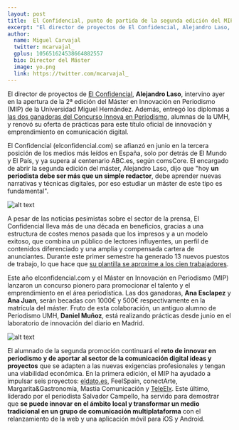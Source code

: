 ```yaml
---
layout: post
title:  El Confidencial, punto de partida de la segunda edición del MIP
excerpt: "El director de proyectos de El Confidencial, Alejandro Laso, intervino ayer en la apertura de la 2ª edición del Máster en Innovación en Periodismo (MIP) de la Universidad Miguel Hernández. Además, entregó los diplomas a las dos ganadoras del Concurso Innova en Periodismo, alumnas de la UMH, y renovó su oferta de prácticas para este título oficial de innovación y emprendimiento en comunicación digital."
author:
  name: Miguel Carvajal
  twitter: mcarvajal_
  gplus: 105651624538664882557 
  bio: Director del Máster
  image: yo.png
  link: https://twitter.com/mcarvajal_
---
```

El director de proyectos de [El Confidencial](www.elconfidencial.com), **Alejandro Laso**, intervino ayer en la apertura de la 2ª edición del Máster en Innovación en Periodismo (MIP) de la Universidad Miguel Hernández. Además, entregó los diplomas a [las dos ganadoras del Concurso Innova en Periodismo](http://mip.umh.es/blog/2014/09/10/concurso-innnova-premios/), alumnas de la UMH, y renovó su oferta de prácticas para este título oficial de innovación y emprendimiento en comunicación digital. 

El Confidencial (elconfidencial.com) se afianzó en junio en la tercera posición de los medios más leídos en España, solo por detrás de El Mundo y El País, y ya supera al centenario ABC.es, según comsCore. El encargado de abrir la segunda edición del máster, Alejandro Laso, dijo que "hoy **un periodista debe ser más que un simple redactor**, debe aprender nuevas narrativas y técnicas digitales, por eso estudiar un máster de este tipo es fundamental". 

![alt text](https://dl.dropboxusercontent.com/u/3578704/Perfiles_MIP/alaso.jpg
 "Alejandro Laso, project manager de elconfidencial.com")

A pesar de las noticias pesimistas sobre el sector de la prensa, El Confidencial lleva más de una década en beneficios, gracias a una estructura de costes menos pasada que los impresos y a un modelo exitoso, que combina un público de lectores influyentes, un perfil de contenidos diferenciado y una amplia y compensada cartera de anunciantes. Durante este primer semestre ha generado 13 nuevos puestos de trabajo, lo que hace que [su plantilla se aproxime a los cien trabajadores](http://blogs.elconfidencial.com/comunicacion/en-contacto/2014-07-21/el-confidencial-logra-un-nuevo-record-y-amplia-su-ventaja-con-abc_165251/).

Este año elconfidencial.com y el Máster en Innovación en Periodismo (MIP) lanzaron un concurso pionero para promocionar el talento y el emprendimiento en el área periodística. Las dos ganadoras, **Ana Esclapez** y **Ana Juan**, serán becadas con 1000€ y 500€ respectivamente en la matrícula del máster. Fruto de esta colaboración, un antiguo alumno de Periodismo UMH, **Daniel Muñoz**, está realizando prácticas desde junio en el laboratorio de innovación del diario en Madrid.

![alt text](https://dl.dropboxusercontent.com/u/3578704/Perfiles_MIP/ganadoras.jpg
 "Ana Juan y Ana Esclapez, junto a Fernando Borrás, Vicerrector de la UMH, y Alejandro Laso")

El alumnado de la segunda promoción continuará el **reto de innovar en periodismo y de aportar al sector de la comunicación digital ideas y proyectos** que se adapten a las nuevas exigencias profesionales y tengan una viabilidad económica. En la primera edición, el MIP ha ayudado a impulsar seis proyectos: [eldato.es](http://www.eldato.es/), FeelSpain, conectArte, Margarita&Gastronomía, Mastia Comunicación y [TeleElx](http://www.teleelx.es/). Este último, liderado por el periodista Salvador Campello, ha servido para demostrar que **se puede innovar en el ámbito local y transformar un medio tradicional en un grupo de comunicación multiplataforma** con el relanzamiento de la web y una aplicación móvil para iOS y Android. 
